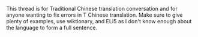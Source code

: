 This thread is for Traditional Chinese translation conversation and for anyone wanting to fix errors in T Chinese translation. Make sure to give plenty of examples, use wiktionary, and ELI5 as I don't know enough about the language to form a full sentence.
